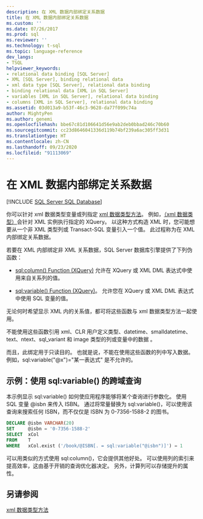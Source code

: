 ```yaml
---
description: 在 XML 数据内部绑定关系数据
title: 在 XML 数据内部绑定关系数据
ms.custom: ''
ms.date: 07/26/2017
ms.prod: sql
ms.reviewer: ''
ms.technology: t-sql
ms.topic: language-reference
dev_langs:
- TSQL
helpviewer_keywords:
- relational data binding [SQL Server]
- XML [SQL Server], binding relational data
- xml data type [SQL Server], relational data binding
- binding relational data [XML in SQL Server]
- variables [XML in SQL Server], relational data binding
- columns [XML in SQL Server], relational data binding
ms.assetid: 03d013a9-b53f-46c3-9628-da77f099c74a
author: MightyPen
ms.author: genemi
ms.openlocfilehash: bbe67c81d106641d56e9ab2deb0bbad246c70b60
ms.sourcegitcommit: cc23d8646041336d119b74bf239a6ac305ff3d31
ms.translationtype: HT
ms.contentlocale: zh-CN
ms.lasthandoff: 09/23/2020
ms.locfileid: "91113069"
---
```

# <a name="binding-relational-data-inside-xml-data"></a>在 XML 数据内部绑定关系数据
[!INCLUDE [SQL Server SQL Database](../../includes/applies-to-version/sql-asdb.md)]

  你可以针对 xml 数据类型变量或列指定 [xml 数据类型方法](../../t-sql/xml/xml-data-type-methods.md)。 例如，[（xml 数据类型）](../../t-sql/xml/query-method-xml-data-type.md)会针对 XML 实例执行指定的 XQuery。 以这种方式构造 XML 时，您可能想要从一个非 XML 类型列或 Transact-SQL 变量引入一个值。 此过程称为在 XML 内部绑定关系数据。  
  
 若要在 XML 内部绑定非 XML 关系数据，SQL Server 数据库引擎提供了下列伪函数：  
  
-   [sql:column&#40;&#41; Function &#40;XQuery&#41;](../../xquery/xquery-extension-functions-sql-column.md) 允许在 XQuery 或 XML DML 表达式中使用来自关系列的值。  
  
-   [sql:variable() Function (XQuery)](../../xquery/xquery-extension-functions-sql-variable.md)。 允许您在 XQuery 或 XML DML 表达式中使用 SQL 变量的值。  
  
 无论何时希望显示 XML 内的关系值，都可将这些函数与 xml 数据类型方法一起使用。  
  
 不能使用这些函数引用 xml、CLR 用户定义类型、datetime、smalldatetime、text、ntext、sql_variant 和 image 类型的列或变量中的数据    。  
  
 而且，此绑定用于只读目的。 也就是说，不能在使用这些函数的列中写入数据。 例如，sql:variable("\@x")="某一表达式" 是不允许的。  
  
## <a name="example-cross-domain-query-using-sqlvariable"></a>示例：使用 sql:variable() 的跨域查询  
 本示例显示 sql:variable() 如何使应用程序能够将某个查询进行参数化。 使用 SQL 变量 @isbn 来传入 ISBN。 通过将常量替换为 sql:variable()，可以使用该查询来搜索任何 ISBN，而不仅仅是 ISBN 为 0-7356-1588-2 的图书。  
  
```sql
DECLARE @isbn VARCHAR(20)  
SET     @isbn = '0-7356-1588-2'  
SELECT  xCol  
FROM    T  
WHERE   xCol.exist ('/book/@ISBN[. = sql:variable("@isbn")]') = 1  
```  
  
 可以用类似的方式使用 sql:column()，它会提供其他好处。 可以使用列的索引来提高效率，这由基于开销的查询优化器决定。 另外，计算列可以存储提升的属性。  
  
## <a name="see-also"></a>另请参阅  
 [xml 数据类型方法](../../t-sql/xml/xml-data-type-methods.md)  
  
  
